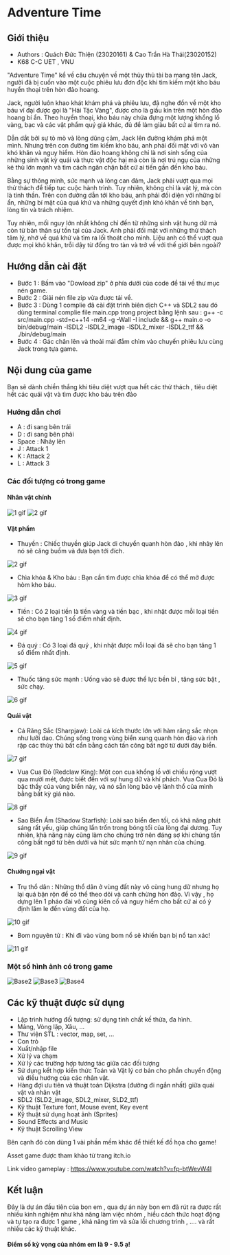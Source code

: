 # Adventure Time




## Giới thiệu
- Authors : Quách Đức Thiện (23020161) & Cao Trần Hà Thái(23020152)
- K68 C-C UET , VNU


"Adventure Time" kể về câu chuyện về một thủy thủ tài ba mang tên Jack, người đã bị cuốn vào một cuộc phiêu lưu đơn độc khi tìm kiếm một kho báu huyền thoại trên hòn đảo hoang.

Jack, người luôn khao khát khám phá và phiêu lưu, đã nghe đồn về một kho báu vĩ đại được gọi là "Hải Tặc Vàng", được cho là giấu kín trên một hòn đảo hoang bí ẩn. Theo huyền thoại, kho báu này chứa đựng một lượng khổng lồ vàng, bạc và các vật phẩm quý giá khác, đủ để làm giàu bất cứ ai tìm ra nó.

Dẫn dắt bởi sự tò mò và lòng dũng cảm, Jack lên đường khám phá một mình. Nhưng trên con đường tìm kiếm kho báu, anh phải đối mặt với vô vàn khó khăn và nguy hiểm. Hòn đảo hoang không chỉ là nơi sinh sống của những sinh vật kỳ quái và thực vật độc hại mà còn là nơi trú ngụ của những kẻ thù lớn mạnh và tìm cách ngăn chặn bất cứ ai tiến gần đến kho báu.

Bằng sự thông minh, sức mạnh và lòng can đảm, Jack phải vượt qua mọi thử thách để tiếp tục cuộc hành trình. Tuy nhiên, không chỉ là vật lý, mà còn là tinh thần. Trên con đường dẫn tới kho báu, anh phải đối diện với những bí ẩn, những bí mật của quá khứ và những quyết định khó khăn về tình bạn, lòng tin và trách nhiệm.

Tuy nhiên, mối nguy lớn nhất không chỉ đến từ những sinh vật hung dữ mà còn từ bản thân sự tồn tại của Jack. Anh phải đối mặt với những thử thách tâm lý, nhớ về quá khứ và tìm ra lối thoát cho mình. Liệu anh có thể vượt qua được mọi khó khăn, trỗi dậy từ đống tro tàn và trở về với thế giới bên ngoài?
## Hướng dẫn cài đặt 
- Bước 1 : Bấm vào "Dowload zip" ở phía dưới của code để tải về thư mục nén game.
- Bước 2 : Giải nén file zip vừa được tải về.
- Bước 3 : Dùng 1 complie đã cài đặt trình biên dịch C++ và SDL2 sau đó dùng terminal complie file main.cpp trong project bằng lệnh sau :
g++ -c src/main.cpp -std=c++14 -m64 -g -Wall -I include && g++ main.o -o bin/debug/main -lSDL2 -lSDL2_image -lSDL2_mixer -lSDL2_ttf && ./bin/debug/main
- Bước 4 : Gác chân lên và thoải mái đắm chìm vào chuyến phiêu lưu cùng Jack trong tựa game.
## Nội dung của game
Bạn sẽ dành chiền thắng khi tiêu diệt vượt qua hết các thử thách , tiêu diệt hết các quái vật và tìm được kho báu trên đảo
### Hướng dẫn chơi

- A : đi sang bên trái
- D : đi sang bên phải
- Space : Nhảy lên
- J : Attack 1
- K : Attack 2
- L : Attack 3
### Các đối tượng có trong game

#### Nhân vật chính
![1 gif](https://github.com/thienquach33/Adventure-Time/blob/main/assets/pic/player_run.gif)  ![2 gif](https://github.com/thienquach33/Adventure-Time/blob/main/assets/pic/player_attack.gif)

#### Vật phẩm
- Thuyền : Chiếc thuyền giúp Jack di chuyển quanh hòn đảo , khi nhảy lên nó sẽ căng buồm và đưa bạn tới đích.

![2 gif](https://github.com/thienquach33/Adventure-Time/blob/main/assets/pic/ship.gif)
- Chìa khóa & Kho báu : Bạn cần tìm được chìa khóa để có thể mở được hòm kho báu.

![3 gif](https://github.com/thienquach33/Advanture-Time-/blob/main/assets/pic/chest.gif)

- Tiền : Có 2 loại tiền là tiền vàng và tiền bạc , khi nhặt được mỗi loại tiền sẽ cho bạn tăng 1 số điểm nhất định.

![4 gif](https://github.com/thienquach33/Advanture-Time-/blob/main/assets/pic/coin.gif)

- Đá quý : Có 3 loại đá quý , khi nhặt được mỗi loại đá sẽ cho bạn tăng 1 số điểm nhất định.

![5 gif](https://github.com/thienquach33/Advanture-Time-/blob/main/assets/pic/diamod.gif)

- Thuốc tăng sức mạnh : Uống vào sẽ được thể lực bền bỉ , tăng sức bật , sức chạy.

![6 gif](https://github.com/thienquach33/Adventure-Time/blob/main/assets/pic/postion.gif)

#### Quái vật
- Cá Răng Sắc (Sharpjaw): Loài cá kích thước lớn với hàm răng sắc nhọn như lưỡi dao. Chúng sống trong vùng biển xung quanh hòn đảo và rình rập các thủy thủ bất cẩn bằng cách tấn công bất ngờ từ dưới đáy biển.

![7 gif](https://github.com/thienquach33/Advanture-Time-/blob/main/assets/pic/fish.gif)

- Vua Cua Đỏ (Redclaw King): Một con cua khổng lồ với chiều rộng vượt qua mười mét, được biết đến với sự hung dữ và khí phách. Vua Cua Đỏ là bậc thầy của vùng biển này, và nó sẵn lòng bảo vệ lãnh thổ của mình bằng bất kỳ giá nào.

![8 gif](https://github.com/thienquach33/Advanture-Time-/blob/main/assets/pic/king_crab.gif)

- Sao Biển Ám (Shadow Starfish): Loài sao biển đen tối, có khả năng phát sáng rất yếu, giúp chúng lẩn trốn trong bóng tối của lòng đại dương. Tuy nhiên, khả năng này cũng làm cho chúng trở nên đáng sợ khi chúng tấn công bất ngờ từ bên dưới và hút sức mạnh từ nạn nhân của chúng.

![9 gif](https://github.com/thienquach33/Advanture-Time-/blob/main/assets/pic/star.gif)

#### Chướng ngại vật

- Trụ thổ dân : Những thổ dân ở vùng đất này vô cùng hung dữ nhưng họ lại quá bận rộn để có thể theo dõi và canh chừng hòn đảo. Vì vậy , họ dựng lên 1 pháo đài vô cùng kiên cố và nguy hiểm cho bất cứ ai có ý định lăm le đến vùng đất của họ.

![10 gif](https://github.com/thienquach33/Advanture-Time-/blob/main/assets/pic/totem.gif)

- Bom nguyên tử : Khi đi vào vùng bom nổ sẽ khiến bạn bị nổ tan xác!

![11 gif](https://github.com/thienquach33/Adventure-Time/blob/main/assets/pic/bomb.gif)

### Một số hình ảnh có trong game

![Base2](https://github.com/thienquach33/Adventure-Time/blob/main/assets/pic/menu.png)  ![Base3](https://github.com/thienquach33/Adventure-Time/blob/main/assets/pic/setting.png)
![Base4](https://github.com/thienquach33/Adventure-Time/blob/main/assets/pic/game_over.png)

## Các kỹ thuật được sử dụng

- Lập trình hướng đối tượng: sử dụng tính chất kế thừa, đa hình.
- Mảng, Vòng lặp, Xâu, ...
- Thư viện STL : vector, map, set, ...
- Con trỏ
- Xuất/nhập file
- Xử lý va chạm
- Xử lý các trường hợp tương tác giữa các đối tượng
- Sử dụng kết hợp kiến thức Toán và Vật lý cơ bản cho phần chuyển động và điều hướng của các nhân vật.
- Hàng đợi ưu tiên và thuật toán Dijkstra (đường đi ngắn nhất) giữa quái vật và nhân vật
- SDL2 (SLD2_image, SDL2_mixer, SLD2_ttf)
- Kỹ thuật Texture font, Mouse event, Key event
- Kỹ thuật sử dụng hoạt ảnh (Sprites)
- Sound Effects and Music
- Kỹ thuật Scrolling View

Bên cạnh đó còn dùng 1 vài phần mềm khác để thiết kế đồ họa cho game!

Asset game được tham khảo từ trang itch.io

Link video gameplay : https://www.youtube.com/watch?v=fp-btWevW4I


## Kết luận
Đây là dự án đầu tiên của bọn em , qua dự án này bọn em đã rút ra được rất nhiều kinh nghiệm như khả năng làm việc nhóm , hiểu cách thức hoạt động và tự tạo ra được 1 game , khả năng tìm và sửa lỗi chương trình , .... và rất nhiều các kỹ thuật khác.

#### Điểm số kỳ vọng của nhóm em là 9 - 9.5 ạ!
